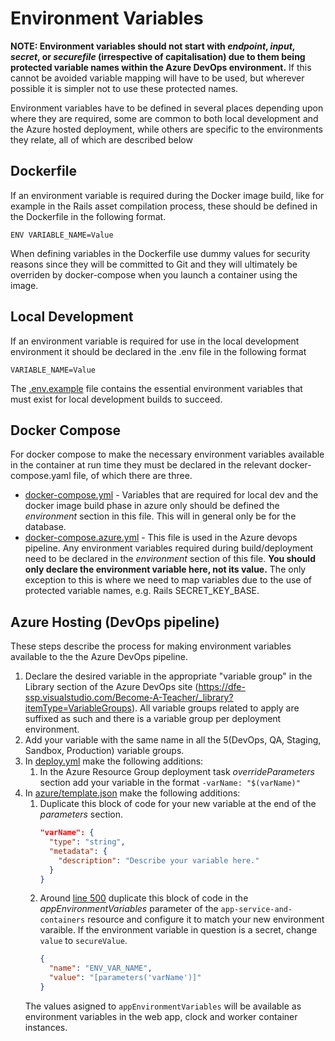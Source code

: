 # Environment Variables

**NOTE: Environment variables should not start with *endpoint*, *input*, *secret*, or *securefile* (irrespective of capitalisation) due to them being protected variable names within the Azure DevOps environment.** If this cannot be avoided variable mapping will have to be used, but wherever possible it is simpler not to use these protected names.

Environment variables have to be defined in several places depending upon where they are required, some are common to both local development and the Azure hosted deployment, while others are specific to the environments they relate, all of which are described below

## Dockerfile

If an environment variable is required during the Docker image build, like for example in the Rails asset compilation process, these should be defined in the Dockerfile in the following format.

`ENV VARIABLE_NAME=Value`

When defining variables in the Dockerfile use dummy values for security reasons since they will be committed to Git and they will ultimately be overriden by docker-compose when you launch a container using the image.

## Local Development

If an environment variable is required for use in the local development environment it should be declared in the .env file in the following format

`VARIABLE_NAME=Value`

The [.env.example](../.env.example) file contains the essential environment variables that must exist for local development builds to succeed.

## Docker Compose

For docker compose to make the necessary environment variables available in the container at run time they must be declared in the relevant docker-compose.yaml file, of which there are three.

* [docker-compose.yml](../docker-compose.yml) - Variables that are required for local dev and the docker image build phase in azure only should be defined the *environment* section in this file. This will in general only be for the database.
* [docker-compose.azure.yml](../docker-compose.azure.yml) - This file is used in the Azure devops pipeline. Any environment variables required during build/deployment need to be declared in the *environment* section of this file. **You should only declare the environment variable here, not its value.** The only exception to this is where we need to map variables due to the use of protected variable names, e.g. Rails SECRET_KEY_BASE.

## Azure Hosting (DevOps pipeline)

These steps describe the process for making environment variables available to the the Azure DevOps pipeline.

1. Declare the desired variable in the appropriate "variable group" in the Library section of the Azure DevOps site (https://dfe-ssp.visualstudio.com/Become-A-Teacher/_library?itemType=VariableGroups). All variable groups related to apply are suffixed as such and there is a variable group per deployment environment.
2. Add your variable with the same name in all the 5(DevOps, QA, Staging, Sandbox, Production) variable groups.
3. In [deploy.yml](../azure/pipelines/templates/deploy.yml#L191) make the following additions:
   1. In the Azure Resource Group deployment task *overrideParameters* section add your variable in the format `-varName: "$(varName)"`
4. In [azure/template.json](../azure/template.json) make the following additions:
   1. Duplicate this block of code for your new variable at the end of the *parameters* section.
      ```json
      "varName": {
        "type": "string",
        "metadata": {
          "description": "Describe your variable here."
        }
      }
      ```
   2. Around [line 500](../azure/template.json#L505) duplicate this block of code in the *appEnvironmentVariables* parameter of the `app-service-and-containers` resource and configure it to match your new environment varaible. 
   If the environment variable in question is a secret, change `value` to `secureValue`.
      ```json
      {
        "name": "ENV_VAR_NAME",
        "value": "[parameters('varName')]"
      }
      ```
   The values asigned to `appEnvironmentVariables` will be available as environment variables in the web app, clock and worker container instances.
